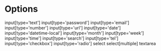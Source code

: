 # Options

input[type='text']
input[type='password']
input[type='email']
input[type='number']
input[type='url']
input[type='date']
input[type='datetime-local']
input[type='month']
input[type='week']
input[type='time']
input[type='search']
input[type='tel']
input[type='checkbox']
input[type='radio']
select
select[multiple]
textarea
